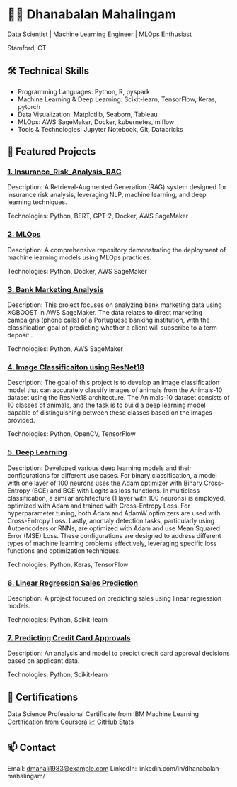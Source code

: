 # 👨‍💻 Dhanabalan Mahalingam
Data Scientist | Machine Learning Engineer | MLOps Enthusiast

Stamford, CT

## 🛠️ Technical Skills
 - Programming Languages: Python, R, pyspark
 - Machine Learning & Deep Learning: Scikit-learn, TensorFlow, Keras, pytorch
 - Data Visualization: Matplotlib, Seaborn, Tableau
 - MLOps: AWS SageMaker, Docker, kubernetes, mlflow
 - Tools & Technologies: Jupyter Notebook, Git, Databricks
## 📂 Featured Projects
### <a href="https://github.com/dmahali1983/Insurance_Risk_Analysis_RAG">1. Insurance_Risk_Analysis_RAG</a>
Description: A Retrieval-Augmented Generation (RAG) system designed for insurance risk analysis, leveraging NLP, machine learning, and deep learning techniques.

Technologies: Python, BERT, GPT-2, Docker, AWS SageMaker

### <a href="https://github.com/dmahali1983/MLOPS">2. MLOps</a>
Description: A comprehensive repository demonstrating the deployment of machine learning models using MLOps practices.

Technologies: Python, Docker, AWS SageMaker
### <a href="https://github.com/dmahali1983/aws-sagemaker">3. Bank Marketing Analysis</a>
Description: This project focuses on analyzing bank marketing data using XGBOOST in AWS SageMaker. The data relates to direct marketing campaigns (phone calls) of a Portuguese banking institution, with the classification goal of predicting whether a client will subscribe to a term deposit..

Technologies: Python, AWS SageMaker

### <a href="https://github.com/dmahali1983/Computer-Vision">4. Image Classificaiton using ResNet18</a>
Description: The goal of this project is to develop an image classification model that can accurately classify images of animals from the Animals-10 dataset using the ResNet18 architecture. The Animals-10 dataset consists of 10 classes of animals, and the task is to build a deep learning model capable of distinguishing between these classes based on the images provided.

Technologies: Python, OpenCV, TensorFlow

### <a href="https://github.com/dmahali1983/Deep-Learning">5. Deep Learning</a>
Description: Developed various deep learning models and their configurations for different use cases. For binary classification, a model with one layer of 100 neurons uses the Adam optimizer with Binary Cross-Entropy (BCE) and BCE with Logits as loss functions. In multiclass classification, a similar architecture (1 layer with 100 neurons) is employed, optimized with Adam and trained with Cross-Entropy Loss. For hyperparameter tuning, both Adam and AdamW optimizers are used with Cross-Entropy Loss. Lastly, anomaly detection tasks, particularly using Autoencoders or RNNs, are optimized with Adam and use Mean Squared Error (MSE) Loss. These configurations are designed to address different types of machine learning problems effectively, leveraging specific loss functions and optimization techniques.

Technologies: Python, Keras, TensorFlow

### <a href="https://github.com/dmahali1983/LinearRegression_SalesPrediction">6. Linear Regression Sales Prediction</a>
Description: A project focused on predicting sales using linear regression models.

Technologies: Python, Scikit-learn

### <a href="https://github.com/dmahali1983/Predicting-Credit-Card-Approvals">7. Predicting Credit Card Approvals</a>
Description: An analysis and model to predict credit card approval decisions based on applicant data.

Technologies: Python, Scikit-learn

## 📜 Certifications
Data Science Professional Certificate from IBM
Machine Learning Certification from Coursera
📈 GitHub Stats

## 📫 Contact
Email: dmahali1983@example.com
LinkedIn: linkedin.com/in/dhanabalan-mahalingam/
